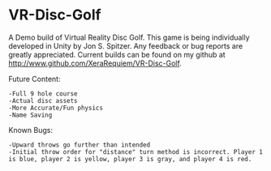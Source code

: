 # VR-Disc-Golf

A Demo build of Virtual Reality Disc Golf. This game is being individually developed in Unity by Jon S. Spitzer. Any feedback or bug reports are greatly appreciated. Current builds can be found on my github at http://www.github.com/XeraRequiem/VR-Disc-Golf.

Future Content:

    -Full 9 hole course
    -Actual disc assets
    -More Accurate/Fun physics
    -Name Saving

Known Bugs:

    -Upward throws go further than intended
    -Initial throw order for "distance" turn method is incorrect. Player 1 is blue, player 2 is yellow, player 3 is gray, and player 4 is red.
